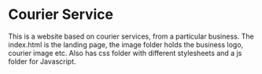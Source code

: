 # Courier Service

 This is a website based on courier services, from a particular business. The index.html is the landing page, the image folder holds the 
 business logo, courier image etc. Also has css folder with different stylesheets and a js folder for Javascript.
